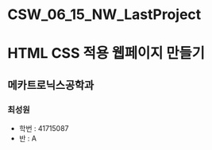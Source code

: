 # CSW_06_15_NW_LastProject
# HTML CSS 적용 웹페이지 만들기

## 메카트로닉스공학과

### 최성원

- 학번 : 41715087
-   반 :   A
